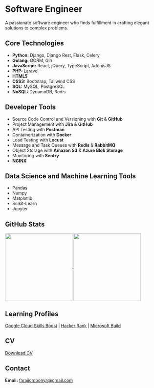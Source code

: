 # Software Engineer

A passionate software engineer who finds fulfillment in crafting elegant solutions to complex problems.

## Core Technologies

- **Python:** Django, Django Rest, Flask, Celery
- **Golang:** GORM, Gin
- **JavaScript:** React, jQuery, TypeScript, AdonisJS
- **PHP:** Laravel
- **HTML5** 
- **CSS3:** Bootstrap, Tailwind CSS
- **SQL:** MySQL, PostgreSQL
- **NoSQL:** DynamoDB, Redis

## Developer Tools

- Source Code Control and Versioning with **Git** & **GitHub**
- Project Management with **Jira** & **GitHub**
- API Testing with **Postman**
- Containerization with **Docker**
- Load Testing with **Locust**
- Message and Task Queues with **Redis** & **RabbitMQ**
- Object Storage with **Amazon S3** & **Azure Blob Storage**
- Monitoring with **Sentry**
- **NGINX**
  
## Data Science and Machine Learning Tools

- Pandas
- Numpy
- Matplotlib
- Scikit-Learn
- Jupyter

## GitHub Stats

<a href="https://github.com/anuraghazra/github-readme-stats">
  <img height=220 align="center" src="https://github-readme-stats.vercel.app/api?username=faraji-ombonya&langs_count=10&show_icons=true&theme=transparent&layout=compact" />
</a>

<a href="https://github.com/anuraghazra/convoychat">
  <img height=220 align="center" src="https://github-readme-stats.vercel.app/api/top-langs/?username=faraji-ombonya&langs_count=10&show_icons=true&theme=transparent&layout=compact" />
</a>

## Learning Profiles
[Google Cloud Skills Boost](https://www.cloudskillsboost.google/public_profiles/93c04457-d694-4d77-8aa3-14dc6be880b2) | [Hacker Rank](https://www.hackerrank.com/farajiombonya) | [Microsoft Build](https://learn.microsoft.com/en-us/users/farajishikandaombonya-6815/)

## CV
[Download CV](https://drive.google.com/file/d/1nzpzAUF0tXd7UtbVMz9uf6nzz3PGnGfi/view?usp=sharing)

## Contact

**Email:** farajiombonya@gmail.com

